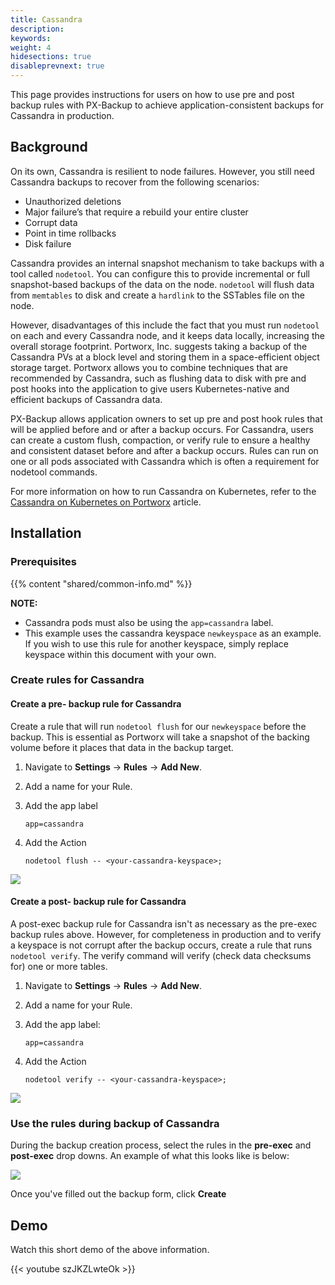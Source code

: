 ```yaml
---
title: Cassandra
description: 
keywords: 
weight: 4
hidesections: true
disableprevnext: true
---
```


This page provides instructions for users on how to use pre and post backup rules with PX-Backup to achieve application-consistent backups for Cassandra in production.

## Background

On its own, Cassandra is resilient to node failures. However, you still need Cassandra backups to recover from the following scenarios:

* Unauthorized deletions
* Major failure’s that require a rebuild your entire cluster
* Corrupt data
* Point in time rollbacks
* Disk failure

Cassandra provides an internal snapshot mechanism to take backups with a tool called `nodetool`. You can configure this to provide incremental or full snapshot-based backups of the data on the node. `nodetool` will flush data from `memtables` to disk and create a `hardlink` to the SSTables file on the node.

However, disadvantages of this include the fact that you must run `nodetool` on each and every Cassandra node, and it keeps data locally, increasing the overall storage footprint. Portworx, Inc. suggests taking a backup of the Cassandra PVs at a block level and storing them in a space-efficient object storage target. Portworx allows you to combine techniques that are recommended by Cassandra, such as flushing data to disk with pre and post hooks into the application to give users Kubernetes-native and efficient backups of Cassandra data.

PX-Backup allows application owners to set up pre and post hook rules that will be applied before and or after a backup occurs. For Cassandra, users can create a custom flush, compaction, or verify rule to ensure a healthy and consistent dataset before and after a backup occurs. Rules can run on one or all pods associated with Cassandra which is often a requirement for nodetool commands. 

For more information on how to run Cassandra on Kubernetes, refer to the [Cassandra on Kubernetes on Portworx](https://docs.portworx.com/portworx-install-with-kubernetes/application-install-with-kubernetes/cassandra/) article.

## Installation

### Prerequisites

{{% content "shared/common-info.md" %}}

**NOTE:**

* Cassandra pods must also be using the `app=cassandra` label.
* This example uses the cassandra keyspace `newkeyspace` as an example. If you wish to use this rule for another keyspace, simply replace keyspace within this document with your own.

### Create rules for Cassandra

#### Create a pre- backup rule for Cassandra

Create a rule that will run `nodetool flush` for our `newkeyspace` before the backup. This is essential as Portworx will take a snapshot of the backing volume before it places that data in the backup target.

1. Navigate to **Settings** → **Rules** → **Add New**.
2. Add a name for your Rule.
3. Add the app label
	```text
	app=cassandra
	```

4. Add the Action

	```text
	nodetool flush -- <your-cassandra-keyspace>;
	```

 ![](/img/cassandra-pre-rule.png)

#### Create a post- backup rule for Cassandra

A post-exec backup rule for Cassandra isn't as necessary as the pre-exec backup rules above. However, for completeness in production and to verify a keyspace is not corrupt after the backup occurs, create a rule that runs `nodetool verify`. The verify command will verify (check data checksums for) one or more tables.

1. Navigate to **Settings** → **Rules** → **Add New**.
2. Add a name for your Rule.
3. Add the app label:

	```text
	app=cassandra
	```

4. Add the Action

	```text
	nodetool verify -- <your-cassandra-keyspace>;
	```

 ![](/img/cassandra-post-rule.png)

### Use the rules during backup of Cassandra

During the backup creation process, select the rules in the **pre-exec** and **post-exec** drop downs. An example of what this looks like is below:

 ![](/img/cassandra-use-rules.png)

Once you've filled out the backup form, click **Create**

## Demo

Watch this short demo of the above information.

{{< youtube  szJKZLwteOk >}}
